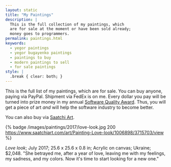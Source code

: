 ```yaml
---
layout: static
title: "My Paintings"
description: |
  This is the full collection of my paintings, which
  are for sale at the moment or have been sold already;
  money goes to programmers.
permalink: paintings.html
keywords:
  - yegor paintings
  - yegor bugayenko paintings
  - paintings to buy
  - modern paintings to sell
  - for sale paintings
style: |
  .break { clear: both; }
---
```


This is the full list of my paintings, which are for sale. You can buy
anyone, paying via PayPal. Shipment via FedEx is on me. Every dollar
you pay will be turned into prize money in my annual
[Software Quality Award](/award.html). Thus, you will get a piece
of art _and_ will help the software industry to become better.

You can also buy via [Saatchi Art](https://www.saatchiart.com/yegor256).

<div class="break"/>

{% badge /images/paintings/2017/love-look.jpg 200 https://www.saatchiart.com/art/Painting-Love-look/1006898/3715703/view %}

_Love look_;
July 2017;
25.6 x 25.6 x 0.8 in;
Acrylic on canvas;
Ukraine;
$2,048.
"She betrayed me, after a year of love, leaving me with my feelings,
my sadness, and my colors. Now it's time to start looking for a new one."
